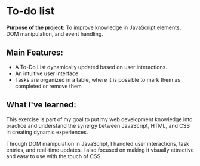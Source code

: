 <h1>To-do list</h1>
<p><strong>Purpose of the project:</strong> 
To improve knowledge in JavaScript elements, DOM manipulation, and event handling.</p>
<h2>Main Features:</h2>

<ul>
<li>A To-Do List dynamically updated based on user interactions.</li>
<li>An intuitive user interface</li>
<li>Tasks are organized in a table, where it is possible to mark them as completed or remove them</li>
</ul>

<h2>What I&#39;ve learned:</h2>
<p>This exercise is part of my goal to put my web development knowledge into practice and understand the synergy between JavaScript, HTML, and CSS in creating dynamic experiences.</p>
<p>Through DOM manipulation in JavaScript, I handled user interactions, task entries, and real-time updates. I also focused on making it visually attractive and easy to use with the touch of CSS.</p>

